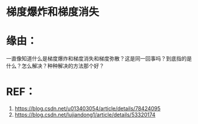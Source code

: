 # 梯度爆炸和梯度消失


# 缘由：


一直像知道什么是梯度爆炸和梯度消失和梯度弥散？这是同一回事吗？到底指的是什么？怎么解决？种种解决的方法那个好？



# REF：

1. https://blog.csdn.net/u013403054/article/details/78424095
2. https://blog.csdn.net/lujiandong1/article/details/53320174
